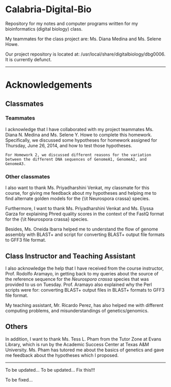 Calabria-Digital-Bio
====================

Repository for my notes and computer programs written for my bioinformatics (digital biology) class.


My teammates for the class project are: Ms. Diana Medina and Ms. Selene Howe.



Our project repository is located at: /usr/local/share/digitalbiology/dbg0006. It is currently defunct.


---

# Acknowledgements

## Classmates

### Teammates
I acknowledge that I have collaborated with my project teammates Ms. Diana N. Medina and Ms. Selene Y. Howe to complete this homework. Specifically, we discussed some hypotheses for homework assigned for Thursday, June 26, 2014, and how to test those hypotheses.

	For Homework 2, we discussed different reasons for the variation between the different DNA sequences of GenomeA1, GenomeA2, and GenomeA3.

### Other classmates
I also want to thank Ms. Priyadharshini Venkat, my classmate for this course, for giving me feedback about my hypotheses and helping me to find alternate golden models for the {\it Neurospora crassa} species.

Furthermore, I want to thank Ms. Priyadharshini Venkat and Ms. Elyssa Garza for explaining Phred quality scores in the context of the FastQ format for the {\it Neurospora crassa} species.

Besides, Ms. Oneida Ibarra helped me to understand the flow of genome assembly with BLAST+ and script for converting BLAST+ output file formats to GFF3 file format.

## Class Instructor and Teaching Assistant
I also acknowledge the help that I have received from the course instructor, Prof. Rodolfo Aramayo, in getting back to my queries about the source of the reference sequence for the *Neurospora crassa* species that was provided to us on Tuesday. Prof. Aramayo also explained why the Perl scripts were for: converting BLAST+ output files in BLAST+ formats to GFF3 file format.

My teaching assistant, Mr. Ricardo Perez, has also helped me with different computing problems, and misunderstandings of genetics/genomics.

## Others
In addition, I want to thank Ms. Tess L. Pham from the Tutor Zone at Evans Library, which is run by the Academic Success Center at Texas A\&M University. Ms. Pham has tutored me about the basics of genetics and gave me feedback about the hypotheses which I proposed.

---

To be updated... To be updated... Fix this!!!


To be fixed...